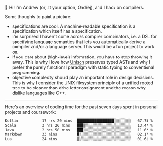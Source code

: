 :wave: Hi! I'm Andrew (or, at your option, Ondřej), and I hack on compilers. 

Some thoughts to paint a picture:
- specifications are cool. A machine-readable specification is a specification which itself has a specification.
- I'm surprised I haven't come across compiler combinators, i.e. a DSL for specifying language semantics that lets you automatically derive a compiler and/or a language server. This would be a fun project to work on.
- if you care about (high-level) information, you have to stop throwing it away. This is why I love how [Unison](https://github.com/unisonweb/unison) preserves typed ASTs and why I prefer the purely functional paradigm with static typing to conventional programming.
- objective complexity should play an important role in design decisions. This is why I consider the UNIX filesystem principle of a unified rooted tree to be cleaner than drive letter assignment and the reason why I dislike languages like C++.

---

Here's an overview of coding time for the past seven days spent in personal projects and coursework:
<!--START_SECTION:waka-->

```txt
Kotlin           17 hrs 20 mins  █████████████████░░░░░░░░   67.75 %
Scala            3 hrs 26 mins   ███▒░░░░░░░░░░░░░░░░░░░░░   13.47 %
Java             2 hrs 58 mins   ███░░░░░░░░░░░░░░░░░░░░░░   11.62 %
Markdown         33 mins         ▓░░░░░░░░░░░░░░░░░░░░░░░░   02.17 %
Lua              24 mins         ▒░░░░░░░░░░░░░░░░░░░░░░░░   01.61 %
```

<!--END_SECTION:waka-->

<!--
**viluon/viluon** is a ✨ _special_ ✨ repository because its `README.md` (this file) appears on your GitHub profile.

Here are some ideas to get you started:

- 🔭 I’m currently working on ...
- 🌱 I’m currently learning ...
- 👯 I’m looking to collaborate on ...
- 🤔 I’m looking for help with ...
- 💬 Ask me about ...
- 📫 How to reach me: ...
- 😄 Pronouns: ...
- ⚡ Fun fact: ...
-->
